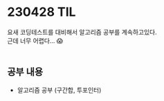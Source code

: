 # 230428 TIL
요새 코딩테스트를 대비해서 알고리즘 공부를 계속하고있다. <br>
근데 너무 어렵다... 😱 <br>
<br>

## 공부 내용
- 알고리즘 공부 (구간합, 투포인터)
